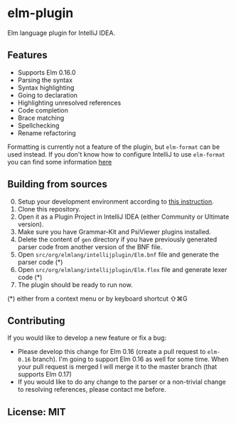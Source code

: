 # elm-plugin
Elm language plugin for IntelliJ IDEA.

## Features

- Supports Elm 0.16.0
- Parsing the syntax
- Syntax highlighting
- Going to declaration 
- Highlighting unresolved references
- Code completion
- Brace matching
- Spellchecking
- Rename refactoring

Formatting is currently not a feature of the plugin, but `elm-format` can be used instead. If you don't know how to configure IntelliJ to use `elm-format` you can find some information [here](https://github.com/durkiewicz/elm-plugin/issues/9)

## Building from sources

0. Setup your development environment according to [this instruction](http://www.jetbrains.org/intellij/sdk/docs/basics/getting_started/setting_up_environment.html).
0. Clone this repository.
0. Open it as a Plugin Project in IntelliJ IDEA (either Community or Ultimate version).
0. Make sure you have Grammar-Kit and PsiViewer plugins installed.
0. Delete the content of `gen` directory if you have previously generated parser code from another version of the BNF file.
0. Open `src/org/elmlang/intellijplugin/Elm.bnf` file and generate the parser code (*)
0. Open `src/org/elmlang/intellijplugin/Elm.flex` file and generate lexer code (*)
0. The plugin should be ready to run now.

(*) either from a context menu or by keyboard shortcut ⇧⌘G

## Contributing

If you would like to develop a new feature or fix a bug:
- Please develop this change for Elm 0.16 (create a pull request to `elm-0.16` branch).
  I'm going to support Elm 0.16 as well for some time. When your pull request is merged I will
  merge it to the master branch (that supports Elm 0.17)
- If you would like to do any change to the parser or a non-trivial change to resolving references,
  please contact me before.

## License: MIT